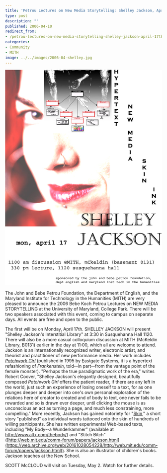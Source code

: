 ```yaml
---
title: 'Petrou Lectures on New Media Storytelling: Shelley Jackson, April 17th'
type: post
description: ""
published: 2006-04-10
redirect_from: 
- /petrou-lectures-on-new-media-storytelling-shelley-jackson-april-17th/
categories:
- Community
- MITH
image: ../../images/2006-04-shelley.jpg
---
```

![Shelley Jackson, April 17th](../../images/2006-04-shelley.jpg)

The John and Bebe Petrou Foundation, the Department of English, and the Maryland Institute for Technology in the Humanities (MITH) are very pleased to announce the 2006 Bebe Koch Petrou Lectures on NEW MEDIA STORYTELLING at the University of Maryland, College Park. There will be two speakers associated with this event, coming to campus on separate days. All events are free and open to the public.

The first will be on Monday, April 17th. SHELLEY JACKSON will present "Shelley Jackson's Interstitial Library" at 3:30 in Susquehanna Hall 1120. There will also be a more casual colloquium discussion at MITH (McKeldin Library, B0131) earlier in the day at 11:00, which all are welcome to attend. Jackson is an internationally recognized writer, electronic artist, and theorist and practitioner of new performance media. Her work includes _[Patchwork Girl](http://www.eastgate.com/catalog/PatchworkGirl.html)_ (published in 1995 by Eastgate Systems, it is a hypertext refashioning of _Frankenstein_, told--in part--from the vantage point of the female monster). "Perhaps the true paradigmatic work of the era," writes Robert Coover, "Shelley Jackson's elegantly designed, beautifully composed _Patchwork Girl_ offers the patient reader, if there are any left in the world, just such an experience of losing oneself to a text, for as one plunges deeper and deeper into one's own personal exploration of the relations here of creator to created and of body to text, one never fails to be rewarded and so is drawn ever deeper, until clicking the mouse is as unconscious an act as turning a page, and much less constraining, more compelling." More recently, Jackson has gained notoriety for "[Skin](http://ineradicablestain.com/skin.html)," a short story "published" as individual words tattooed onto the skin of hundreds of willing participants. She has written experimental Web-based texts, including "My Body--a Wunderkammer" (available at <http://www.altx.com/thebody/>) and "Stitch Bitch" ([http://web.mit.edu/comm-forum/papers/jackson.html](https://web.archive.org/web/20161028054228/http://web.mit.edu/comm-forum/papers/jackson.html)). She is also an illustrator of children's books. Jackson teaches at the New School.

SCOTT McCLOUD will visit on Tuesday, May 2. Watch for further details.
